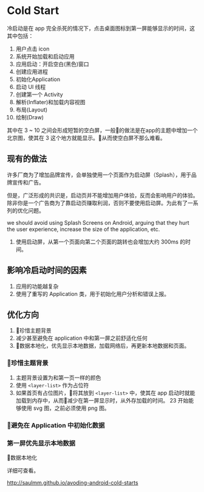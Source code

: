 # Cold Start

冷启动是在 app 完全杀死的情况下，点击桌面图标到第一屏能够显示的时间，这其中包括：

1. 用户点击 icon
2. 系统开始加载和启动应用
3. 应用启动：开启空白(黑色)窗口
4. 创建应用进程
5. 初始化Application
6. 启动 UI 线程
7. 创建第一个 Activity
8. 解析(Inflater)和加载内容视图
9. 布局(Layout)
10. 绘制(Draw)

其中在 3 ~ 10 之间会形成短暂的空白屏，一般的做法是在app的主题中增加一个北京图，使其在 3 这个地方就能显示。从而使空白屏不那么难看。

## 现有的做法

许多厂商为了增加品牌宣传，会单独使用一个页面作为启动屏（Splash），用于品牌宣传和广告。

但是，广泛形成的共识是，启动页并不能增加用户体验，反而会影响用户的体验。除非你是一个广告商为了靠启动页赚取利润，否则不要使用启动屏。为此有了一系列的优化问题。

we should avoid using Splash Screens on Android, arguing that they hurt the user experience, increase the size of the application, etc.

1. 使用启动屏，从第一个页面向第二个页面的跳转也会增加大约 300ms 的时间。


## 影响冷启动时间的因素

1. 应用的功能越复杂
2. 使用了重写的 Application 类，用于初始化用户分析和错误上报。


## 优化方向

1. 珍惜主题背景
2. 减少甚至避免在 application 中和第一屏之前舒适化任何
3. 数据本地化，优先显示本地数据，加载网络后，再更新本地数据和页面。

### 珍惜主题背景

1. 主题背景设置为和第一页一样的颜色
2. 使用 `<layer-list>` 作为占位符
3. 如果首页有占位图片，将其放到 `<layer-list>` 中，使其在 app 启动时就能加载到内存中，从而减少在第一屏显示时，从外存加载的时间。 23 开始能够使用 svg 图，之前必须使用 png 图。

### 避免在 Application 中初始化数据

### 第一屏优先显示本地数据

数据本地化

详细可查看。

http://saulmm.github.io/avoding-android-cold-starts
